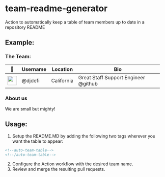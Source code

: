 # team-readme-generator

Action to automatically keep a table of team members up to date in a repository README 

## Example:

### The Team:

<!--auto-team-table-->
| 👤 | Username | Location | Bio |
| --- | --- | --- | --- |
| <img src="https://avatars.githubusercontent.com/u/3662109?v=4" width="30" /> | @djdefi | California | Great Staff Support Engineer @github  |
<!--/auto-team-table-->

### About us

We are small but mighty!

## Usage:

1. Setup the README.MD by adding the following two tags wherever you want the table to appear:

```markdown
<!--auto-team-table-->
<!--/auto-team-table-->
```

2. Configure the Action workflow with the desired team name.
3. Review and merge the resulting pull requests.
